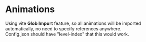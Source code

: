 # Animations
Using vite **Glob Import** feature, so all animations will be imported automatically, no need to specify references anywhere.  
Config.json should have "level-index" that this would work.  